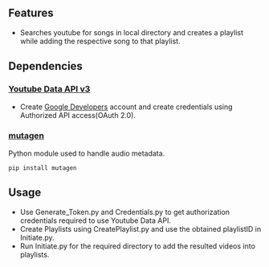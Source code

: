 ## Features
- Searches youtube for songs in local directory and creates a playlist while adding the respective song to that playlist.

## Dependencies
### [Youtube Data API v3](https://developers.google.com/youtube/v3/)
- Create [Google Developers](https://developers.google.com/api-client-library/python/start/get_started) account and create credentials using Authorized API access(OAuth 2.0).

### [mutagen](https://mutagen.readthedocs.io/en/latest/)
Python module used to handle audio metadata. 
```
pip install mutagen
```

## Usage
- Use Generate_Token.py and Credentials.py to get authorization credentials required to use Youtube Data API.
- Create Playlists using CreatePlaylist.py and use the obtained playlistID in Initiate.py.
- Run Initiate.py for the required directory to add the resulted videos into playlists.



